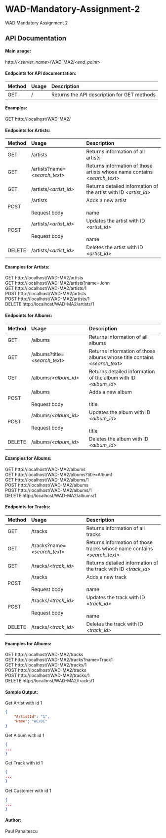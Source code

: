 # WAD-Mandatory-Assignment-2
WAD Mandatory Assignment 2

## API Documentation

#### Main usage:

http://_<server_name>_/WAD-MA2/_<end_point>_


#### Endpoints for API documentation:

| Method | Usage        | Description                         |
| ------ |:------------ |:----------------------------------- |
| GET    |/    | Returns the API description for GET methods     |

#### Examples:

GET http://localhost/WAD-MA2/

#### Endpoints for Artists:

| Method | Usage        | Description                         |
| ------ |:------------ |:----------------------------------- |
| GET    |/artists | Returns information of all artists |
| GET    |/artists?name=_<search_text>_ | Returns information of those artists whose name contains _<search_text>_ |
| GET    |/artists/_<artist_id>_ | Returns detailed information of the artist with ID _<artist_id>_ |
| POST   |/artists <br><br>Request body | Adds a new artist<br><br>name |
| POST   |/artists/_<artist_id>_<br><br>Request body<br> | Updates the artist with ID _<artist_id>_<br><br>name<br>|
| DELETE |/artists/_<artist_id>_ | Deletes the artist with ID _<artist_id>_ |

#### Examples for Artists:

GET http://localhost/WAD-MA2/artists  </br>
GET http://localhost/WAD-MA2/artists?name=John  </br>
GET http://localhost/WAD-MA2/artists/1  </br>
POST http://localhost/WAD-MA2/artists  </br>
POST http://localhost/WAD-MA2/artists/1  </br> 
DELETE http://localhost/WAD-MA2/artists/1  </br>

#### Endpoints for Albums:

| Method | Usage        | Description                         |
| ------ |:------------ |:----------------------------------- |
| GET    |/albums | Returns information of all albums |
| GET    |/albums?title=_<search_text>_ | Returns information of those albums whose title contains _<search_text>_ |
| GET    |/albums/_<album_id>_ | Returns detailed information of the album with ID _<album_id>_ |
| POST   |/albums <br><br>Request body | Adds a new album<br><br>title |
| POST   |/albums/_<album_id>_<br><br>Request body<br> | Updates the album with ID _<album_id>_<br><br>title<br>|
| DELETE |/albums/_<album_id>_ | Deletes the album with ID _<album_id>_ |

#### Examples for Albums:

GET http://localhost/WAD-MA2/albums  </br>
GET http://localhost/WAD-MA2/albums?title=Album1  </br>
GET http://localhost/WAD-MA2/albums/1  </br>
POST http://localhost/WAD-MA2/albums  </br>
POST http://localhost/WAD-MA2/albums/1  </br>
DELETE http://localhost/WAD-MA2/albums/1  </br> 

#### Endpoints for Tracks:

| Method | Usage        | Description                         |
| ------ |:------------ |:----------------------------------- |
| GET    |/tracks | Returns information of all tracks |
| GET    |/tracks?name=_<search_text>_ | Returns information of those tracks whose name contains _<search_text>_ |
| GET    |/tracks/_<track_id>_ | Returns detailed information of the track with ID _<track_id>_ |
| POST   |/tracks <br><br>Request body | Adds a new track<br><br>name |
| POST   |/tracks/_<track_id>_<br><br>Request body<br> | Updates the track with ID _<track_id>_<br><br>name<br>|
| DELETE |/tracks/_<track_id>_ | Deletes the track with ID _<track_id>_ |

#### Examples for Albums:

GET http://localhost/WAD-MA2/tracks  </br>
GET http://localhost/WAD-MA2/tracks?name=Track1  </br>
GET http://localhost/WAD-MA2/tracks/1  </br>
POST http://localhost/WAD-MA2/tracks  </br>
POST http://localhost/WAD-MA2/tracks/1  </br>
DELETE http://localhost/WAD-MA2/tracks/1  </br> 


#### Sample Output:

Get Artist with id 1

```json
{
    "ArtistId": "1",
    "Name": "AC/DC"
}
```
Get Album with id 1

```json
{
...
}
```

Get Track with id 1

```json
{
...
}
```

Get Customer with id 1

```json
{
...
}
```

#### Author:
Paul Panaitescu
